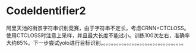 # CodeIdentifier2

阿里天池的街景字符串识别竞赛，由于字符串不定长，考虑CRNN+CTCLOSS。使用CTCLOSS时注意上采样，并且最大长度不能过小。训练100次左右，准确率大约85%。下一步尝试yolo进行目标识别。。。。。。。。。。。。。。。。。。。。。。。。。。。。。。。。

